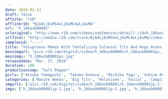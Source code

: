 ```yaml
---
date: 2019-01-13
draft: false
affsite: "r18"
afflinkr18: "NjA4LjEuMS4xLjAuMC4wLjAuMA"
url: "h_186avb00001"
urloriginal: "http://www.r18.com/videos/vod/movies/detail/-/id=h_186avb00001"
urlfinal: "http://media.r18.com/track/NjA4LjEuMS4xLjAuMC4wLjAuMA/videos/vod/movies/detail/-/id=h_186avb00001"
samplevid: "----"
title: "Voluptuous Mamas With Tantalizing Colossal Tits And Huge Asses 4 Hours Greatest Hits Collection"
mainimgurl: "pics.r18.com/digital/video/h_186avb00001/h_186avb00001ps.jpg"
mainimgs: "h_186avb00001ps.jpg"
releasedate: "Mar. 17, 2018"
duration: 240
productioncomp: "Salt Pepper"
girls: ['Atsuko Yamaguchi', 'Takako Kohara', 'Michika Yagi', 'Yukine Kuramoto', 'Rumi Matsuoka', 'Shizuka Kagami']
categories: ['Mature Woman', 'Big Tits', 'Relatives', 'Facial', 'Compilation', 'Over 4 Hours', 'Hi-Def']
imgurls: ['pics.r18.com/digital/video/h_186avb00001/h_186avb00001jp-1.jpg', 'pics.r18.com/digital/video/h_186avb00001/h_186avb00001jp-2.jpg', 'pics.r18.com/digital/video/h_186avb00001/h_186avb00001jp-3.jpg', 'pics.r18.com/digital/video/h_186avb00001/h_186avb00001jp-4.jpg', 'pics.r18.com/digital/video/h_186avb00001/h_186avb00001jp-5.jpg', 'pics.r18.com/digital/video/h_186avb00001/h_186avb00001jp-6.jpg', 'pics.r18.com/digital/video/h_186avb00001/h_186avb00001jp-7.jpg', 'pics.r18.com/digital/video/h_186avb00001/h_186avb00001jp-8.jpg', 'pics.r18.com/digital/video/h_186avb00001/h_186avb00001jp-9.jpg', 'pics.r18.com/digital/video/h_186avb00001/h_186avb00001jp-10.jpg', 'pics.r18.com/digital/video/h_186avb00001/h_186avb00001jp-11.jpg', 'pics.r18.com/digital/video/h_186avb00001/h_186avb00001jp-12.jpg', 'pics.r18.com/digital/video/h_186avb00001/h_186avb00001jp-13.jpg', 'pics.r18.com/digital/video/h_186avb00001/h_186avb00001jp-14.jpg', 'pics.r18.com/digital/video/h_186avb00001/h_186avb00001jp-15.jpg', 'pics.r18.com/digital/video/h_186avb00001/h_186avb00001jp-16.jpg', 'pics.r18.com/digital/video/h_186avb00001/h_186avb00001jp-17.jpg', 'pics.r18.com/digital/video/h_186avb00001/h_186avb00001jp-18.jpg', 'pics.r18.com/digital/video/h_186avb00001/h_186avb00001jp-19.jpg', 'pics.r18.com/digital/video/h_186avb00001/h_186avb00001jp-20.jpg']
imgs: ['h_186avb00001jp-1.jpg', 'h_186avb00001jp-2.jpg', 'h_186avb00001jp-3.jpg', 'h_186avb00001jp-4.jpg', 'h_186avb00001jp-5.jpg', 'h_186avb00001jp-6.jpg', 'h_186avb00001jp-7.jpg', 'h_186avb00001jp-8.jpg', 'h_186avb00001jp-9.jpg', 'h_186avb00001jp-10.jpg', 'h_186avb00001jp-11.jpg', 'h_186avb00001jp-12.jpg', 'h_186avb00001jp-13.jpg', 'h_186avb00001jp-14.jpg', 'h_186avb00001jp-15.jpg', 'h_186avb00001jp-16.jpg', 'h_186avb00001jp-17.jpg', 'h_186avb00001jp-18.jpg', 'h_186avb00001jp-19.jpg', 'h_186avb00001jp-20.jpg']
---
```

